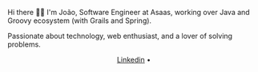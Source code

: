 Hi there 👋🏻
I'm João, Software Engineer at Asaas, working over Java and Groovy ecosystem (with Grails and Spring).

Passionate about technology, web enthusiast, and a lover of solving problems.

<p align="center">
  <a href="https://www.linkedin.com/in/jo%C3%A3o-pedro-truchinski/">Linkedin</a> •
</p>

